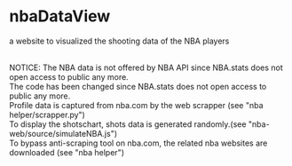 # nbaDataView
a website to visualized the shooting data of the NBA players<br />
<br />

NOTICE: The NBA data is not offered by NBA API since NBA.stats does not open access to public any more.<br />
The code has been changed since NBA.stats does not open access to public any more.<br />
Profile data is captured from nba.com by the web scrapper (see "nba helper/scrapper.py")<br />
To display the shotschart, shots data is generated randomly.(see "nba-web/source/simulateNBA.js") <br />
To bypass anti-scraping tool on nba.com, the related nba websites are downloaded (see "nba helper")<br />
